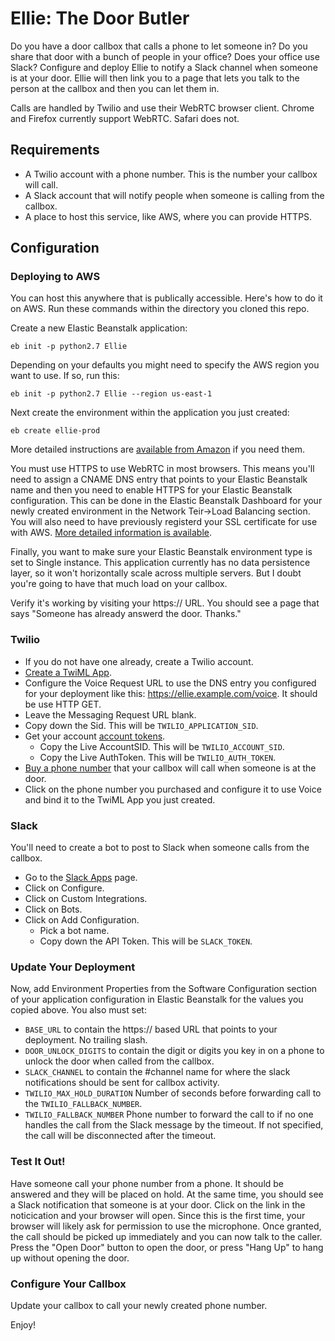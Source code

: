 # Ellie: The Door Butler
Do you have a door callbox that calls a phone to let someone in? Do you share that door with a bunch of people in
your office? Does your office use Slack? Configure and deploy Ellie to notify a Slack channel when someone is at
your door. Ellie will then link you to a page that lets you talk to the person at the callbox and then you can let
them in.

Calls are handled by Twilio and use their WebRTC browser client. Chrome and Firefox currently support WebRTC. Safari does not.

## Requirements

- A Twilio account with a phone number. This is the number your callbox will call.
- A Slack account that will notify people when someone is calling from the callbox.
- A place to host this service, like AWS, where you can provide HTTPS.  

## Configuration

### Deploying to AWS
You can host this anywhere that is publically accessible. Here's how to do it on AWS. Run these commands within the directory
you cloned this repo.

Create a new Elastic Beanstalk application:
```
eb init -p python2.7 Ellie
```

Depending on your defaults you might need to specify the AWS region you want to use. If so, run this:
```
eb init -p python2.7 Ellie --region us-east-1
```

Next create the environment within the application you just created:
```
eb create ellie-prod
```

More detailed instructions are <a href="http://docs.aws.amazon.com/elasticbeanstalk/latest/dg/create-deploy-python-flask.html">available from Amazon</a> if you need them.

You must use HTTPS to use WebRTC in most browsers. This means you'll need to assign a CNAME DNS entry that points to your
Elastic Beanstalk name and then you need to enable HTTPS for your Elastic Beanstalk configuration. This can be done in the 
Elastic Beanstalk Dashboard for your newly created environment in the Network Teir->Load Balancing section. You will also need 
to have previously registerd your SSL certificate for use with AWS. <a href="http://docs.aws.amazon.com/elasticbeanstalk/latest/dg/configuring-https.html">More detailed information is available</a>. 

Finally, you want to make sure your Elastic Beanstalk environment type is set to Single instance. This application currently has no 
data persistence layer, so it won't horizontally scale across multiple servers. But I doubt you're going to have that much load on your callbox. 

Verify it's working by visiting your https:// URL. You should see a page that says "Someone has already answerd the door. Thanks."

### Twilio

- If you do not have one already, create a Twilio account.
- <a href="https://www.twilio.com/user/account/voice/dev-tools/twiml-apps/add">Create a TwiML App</a>.
 - Configure the Voice Request URL to use the DNS entry you configured for your deployment like this: https://ellie.example.com/voice. It should be use HTTP GET.
 - Leave the Messaging Request URL blank.
 - Copy down the Sid. This will be `TWILIO_APPLICATION_SID`.
 - Get your account <a href="https://www.twilio.com/user/account/settings">account tokens</a>.
   - Copy the Live AccountSID. This will be `TWILIO_ACCOUNT_SID`.
   - Copy the Live AuthToken. This will be `TWILIO_AUTH_TOKEN`.
- <a href="https://www.twilio.com/user/account/phone-numbers/search">Buy a phone number</a> that your callbox will call when someone is at the door.
- Click on the phone number you purchased and configure it to use Voice and bind it to the TwiML App you just created.

### Slack
You'll need to create a bot to post to Slack when someone calls from the callbox.
- Go to the <a href="https://slack.com/apps">Slack Apps</a> page.
- Click on Configure.
- Click on Custom Integrations.
- Click on Bots.
- Click on Add Configuration.
  - Pick a bot name.
  - Copy down the API Token. This will be `SLACK_TOKEN`.
  
### Update Your Deployment
Now, add Environment Properties from the Software Configuration section of your application configuration in Elastic Beanstalk for the values you copied above. You also must set:
- `BASE_URL` to contain the https:// based URL that points to your deployment. No trailing slash.
- `DOOR_UNLOCK_DIGITS` to contain the digit or digits you key in on a phone to unlock the door when called from the callbox.
- `SLACK_CHANNEL` to contain the #channel name for where the slack notifications should be sent for callbox activity. 
- `TWILIO_MAX_HOLD_DURATION` Number of seconds before forwarding call to the `TWILIO_FALLBACK_NUMBER`.
- `TWILIO_FALLBACK_NUMBER` Phone number to forward the call to if no one handles the call from the Slack message by the timeout. If not specified, the call will be disconnected after the timeout.

### Test It Out!
Have someone call your phone number from a phone. It should be answered and they will be placed on hold.
At the same time, you should see a Slack notification that someone is at your door. Click on the link in the noticication and
your browser will open. Since this is the first time, your browser will likely ask for permission to use the microphone. Once granted,
the call should be picked up immediately and you can now talk to the caller. Press the "Open Door" button to open the door, or press "Hang Up"
to hang up without opening the door. 

### Configure Your Callbox
Update your callbox to call your newly created phone number.

Enjoy!